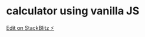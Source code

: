 # calculator using vanilla JS

[Edit on StackBlitz ⚡️](https://stackblitz.com/edit/web-platform-97cbaf)
